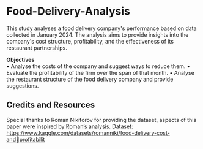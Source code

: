 # Food-Delivery-Analysis

This study analyses a food delivery company's performance based on data collected 
in January 2024. The analysis aims to provide insights into the company's cost 
structure, profitability, and the effectiveness of its restaurant partnerships.</n>
</br>

**Objectives**</br>
• Analyse the costs of the company and suggest ways to reduce them.
• Evaluate the profitability of the firm over the span of that month.
• Analyse the restaurant structure of the food delivery company and provide suggestions.

## Credits and Resources
Special thanks to Roman Nikiforov for providing the dataset, aspects of this paper 
were inspired by Roman’s analysis.
Dataset: https://www.kaggle.com/datasets/romanniki/food-delivery-cost-andprofitabilit
